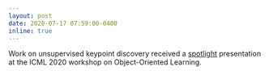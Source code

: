```yaml
---
layout: post
date: 2020-07-17 07:59:00-0400
inline: true
---
```


Work on unsupervised keypoint discovery received a [spotlight](https://oolworkshop.github.io/program/ool_9.html) presentation at the ICML 2020 workshop on Object-Oriented Learning.